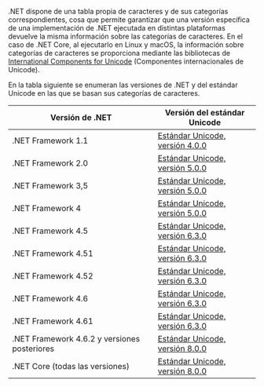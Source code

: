  .NET dispone de una tabla propia de caracteres y de sus categorías correspondientes, cosa que permite garantizar que una versión específica de una implementación de .NET ejecutada en distintas plataformas devuelve la misma información sobre las categorías de caracteres. En el caso de .NET Core, al ejecutarlo en Linux y macOS, la información sobre categorías de caracteres se proporciona mediante las bibliotecas de [International Components for Unicode](http://site.icu-project.org/) (Componentes internacionales de Unicode).
 
 En la tabla siguiente se enumeran las versiones de .NET y del estándar Unicode en las que se basan sus categorías de caracteres.   
  
|Versión de .NET|Versión del estándar Unicode|  
|----------------------------|-------------------------------------|  
|.NET Framework 1.1|[Estándar Unicode, versión 4.0.0](https://www.unicode.org/versions/Unicode4.0.0/)|  
|.NET Framework 2.0|[Estándar Unicode, versión 5.0.0](https://www.unicode.org/versions/Unicode5.0.0)|  
|.NET Framework 3,5|[Estándar Unicode, versión 5.0.0](https://www.unicode.org/versions/Unicode5.0.0)|  
|.NET Framework 4|[Estándar Unicode, versión 5.0.0](https://www.unicode.org/versions/Unicode5.0.0)|  
|.NET Framework 4.5|[Estándar Unicode, versión 6.3.0](https://www.unicode.org/versions/Unicode6.3.0/)|  
|.NET Framework 4.51|[Estándar Unicode, versión 6.3.0](https://www.unicode.org/versions/Unicode6.3.0/)|  
|.NET Framework 4.52|[Estándar Unicode, versión 6.3.0](https://www.unicode.org/versions/Unicode6.3.0/)|  
|.NET Framework 4.6|[Estándar Unicode, versión 6.3.0](https://www.unicode.org/versions/Unicode6.3.0/)|  
|.NET Framework 4.61|[Estándar Unicode, versión 6.3.0](https://www.unicode.org/versions/Unicode6.3.0/)|  
|.NET Framework 4.6.2 y versiones posteriores|[Estándar Unicode, versión 8.0.0](https://www.unicode.org/versions/Unicode8.0.0/)|  
|.NET Core (todas las versiones)|[Estándar Unicode, versión 8.0.0](https://www.unicode.org/versions/Unicode8.0.0/)|
  
